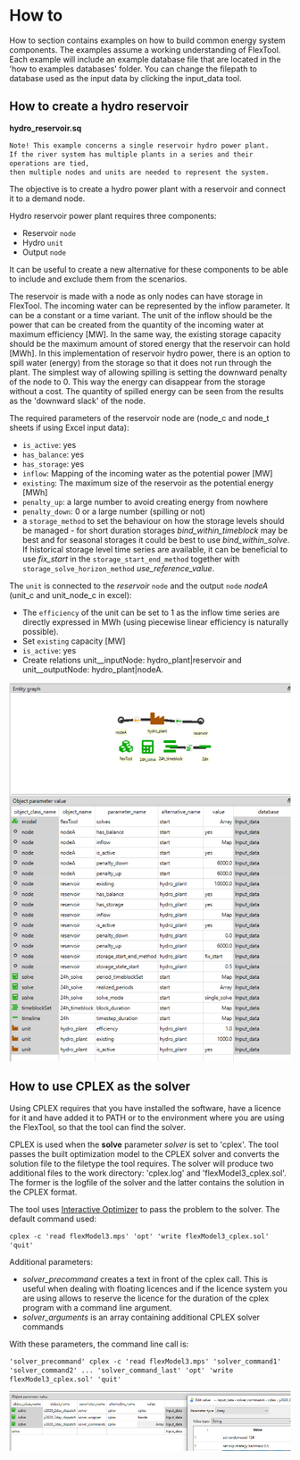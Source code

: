 # How to

How to section contains examples on how to build common energy system components. The examples assume a working understanding of FlexTool.
Each example will include an example database file that are located in the 'how to examples databases' folder. You can change the filepath to database used as the input data by clicking the input_data tool.

## How to create a hydro reservoir
**hydro_reservoir.sq**

~~~
Note! This example concerns a single reservoir hydro power plant. 
If the river system has multiple plants in a series and their operations are tied, 
then multiple nodes and units are needed to represent the system.
~~~

The objective is to create a hydro power plant with a reservoir and connect it to a demand node.

Hydro reservoir power plant requires three components:

- Reservoir `node`
- Hydro `unit`
- Output `node`

It can be useful to create a new alternative for these components to be able to include and exclude them from the scenarios.

The reservoir is made with a node as only nodes can have storage in FlexTool. The incoming water can be represented by the inflow parameter. It can be a constant or a time variant. The unit of the inflow should be the power that can be created from the quantity of the incoming water at maximum efficiency [MW]. In the same way, the existing storage capacity should be the maximum amount of stored energy that the reservoir can hold [MWh].
In this implementation of reservoir hydro power, there is an option to spill water (energy) from the storage so that it does not run through the plant. The simplest way of allowing spilling is setting the downward penalty of the node to 0. This way the energy can disappear from the storage without a cost. The quantity of spilled energy can be seen from the results as the 'downward slack' of the node.

The required parameters of the reservoir node are (node_c and node_t sheets if using Excel input data):

- `is_active`: yes
- `has_balance`: yes
- `has_storage`: yes
- `inflow`: Mapping of the incoming water as the potential power [MW]
- `existing`: The maximum size of the reservoir as the potential energy [MWh]
- `penalty_up`: a large number to avoid creating energy from nowhere
- `penalty_down`: 0 or a large number (spilling or not)
- a `storage_method` to set the behaviour on how the storage levels should be managed - for short duration storages *bind_within_timeblock* may be best and for seasonal storages it could be best to use *bind_within_solve*. If historical storage level time series are available, it can be beneficial to use *fix_start* in the `storage_start_end_method` together with `storage_solve_horizon_method` *use_reference_value*.

The `unit` is connected to the *reservoir* `node` and the output `node` *nodeA* (unit_c and unit_node_c in excel):

- The `efficiency` of the unit can be set to 1 as the inflow time series are directly expressed in MWh (using piecewise linear efficiency is naturally possible).
- Set `existing` capacity [MW]
- `is_active`: yes 
- Create relations unit__inputNode: hydro_plant|reservoir and unit__outputNode: hydro_plant|nodeA.

![Hydro reservoir](./hydro_reservoir.PNG)

## How to use CPLEX as the solver

Using CPLEX requires that you have installed the software, have a licence for it and have added it to PATH or to the environment where you are using the FlexTool, so that the tool can find the solver.

CPLEX is used when the **solve** parameter *solver* is set to 'cplex'. The tool passes the built optimization model to the CPLEX solver and converts the solution file to the filetype the tool requires. The solver will produce two additional files to the work directory: 'cplex.log' and 'flexModel3_cplex.sol'. The former is the logfile of the solver and the latter contains the solution in the CPLEX format.

The tool uses [Interactive Optimizer](https://www.ibm.com/docs/en/icos/12.8.0.0?topic=cplex-interactive-optimizer) to pass the problem to the solver. The default command used:
  
```shell
cplex -c 'read flexModel3.mps' 'opt' 'write flexModel3_cplex.sol' 'quit'
```

Additional parameters:

- *solver_precommand* creates a text in front of the cplex call. This is useful when dealing with floating licences and if the licence system you are using allows to reserve the licence for the duration of the cplex program with a command line argument.
- *solver_arguments* is an array containing additional CPLEX solver commands

With these parameters, the command line call is:

```shell
'solver_precommand' cplex -c 'read flexModel3.mps' 'solver_command1' 'solver_command2' ... 'solver_command_last' 'opt' 'write flexModel3_cplex.sol' 'quit'
```

![Cplex parameters](./CPLEX.PNG)
